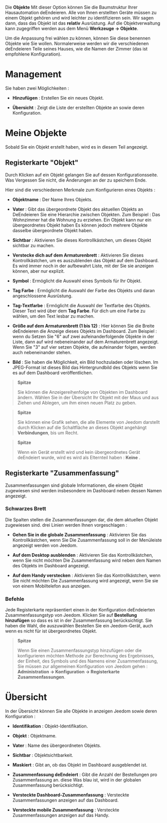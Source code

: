 Die **Objekte** Mit dieser Option können Sie die Baumstruktur Ihrer Hausautomation deEndeieren.
Alle von Ihnen erstellten Geräte müssen zu einem Objekt gehören und
wird leichter zu identifizieren sein. Wir sagen dann, dass das Objekt
ist das **relativ** Ausrüstung. Auf die Objektverwaltung kann zugegriffen werden
aus dem Menü **Werkzeuge → Objekte**.

Um die Anpassung frei wählen zu können, können Sie diese benennen
Objekte wie Sie wollen. Normalerweise werden wir die verschiedenen deEndeieren
Teile seines Hauses, wie die Namen der Zimmer (das ist
empfohlene Konfiguration).

Management 
=======

Sie haben zwei Möglichkeiten :

-   **Hinzufügen** : Erstellen Sie ein neues Objekt.

-   **Übersicht** : Zeigt die Liste der erstellten Objekte an
    sowie deren Konfiguration.

Meine Objekte 
==========

Sobald Sie ein Objekt erstellt haben, wird es in diesem Teil angezeigt.

Registerkarte &quot;Objekt&quot; 
------------

Durch Klicken auf ein Objekt gelangen Sie auf dessen Konfigurationsseite. Was
Vergessen Sie nicht, die Änderungen an der zu speichern
Ende.

Hier sind die verschiedenen Merkmale zum Konfigurieren eines Objekts :

-   **Objektname** : Der Name Ihres Objekts.

-   **Vater** : Gibt das übergeordnete Objekt des aktuellen Objekts an
    DeEndeieren Sie eine Hierarchie zwischen Objekten. Zum Beispiel : Das Wohnzimmer hat
    die Wohnung zu erziehen. Ein Objekt kann nur ein übergeordnetes Objekt haben
    Es können jedoch mehrere Objekte dasselbe übergeordnete Objekt haben.

-   **Sichtbar** : Aktivieren Sie dieses Kontrollkästchen, um dieses Objekt sichtbar zu machen.

-   **Verstecke dich auf dem Armaturenbrett** : Aktivieren Sie dieses Kontrollkästchen, um es auszublenden
    das Objekt auf dem Dashboard. Es wird immer noch in der aufbewahrt
    Liste, mit der Sie sie anzeigen können, aber nur
    explizit.

-   **Symbol** : Ermöglicht die Auswahl eines Symbols für Ihr Objekt.

-   **Tag Farbe** : Ermöglicht die Auswahl der Farbe des Objekts und
    daran angeschlossene Ausrüstung.

-   **Tag-Textfarbe** : Ermöglicht die Auswahl der Textfarbe
    des Objekts. Dieser Text wird über dem **Tag Farbe**. Für dich
    um eine Farbe zu wählen, um den Text lesbar zu machen.

-   **Größe auf dem Armaturenbrett (1 bis 12)** : Hier können Sie die Breite deEndeieren
    die Anzeige dieses Objekts im Dashboard. Zum Beispiel : wenn du
    Setzen Sie &quot;6&quot; auf zwei aufeinanderfolgende Objekte in der Liste, dann auf
    wird nebeneinander auf dem Armaturenbrett angezeigt. Wenn Sie &quot;3&quot; auf vier setzen
    Objekte, die aufeinander folgen, werden auch nebeneinander stehen.
    
-   **Bild** : Sie haben die Möglichkeit, ein Bild hochzuladen oder
    löschen. Im JPEG-Format ist dieses Bild das Hintergrundbild des Objekts
    wenn Sie es auf dem Dashboard veröffentlichen.

> **Spitze**
>
> Sie können die Anzeigereihenfolge von Objekten im Dashboard ändern.
> Wählen Sie in der Übersicht Ihr Objekt mit der Maus und aus 
> Ziehen und Ablegen, um ihm einen neuen Platz zu geben.

> **Spitze**
>
> Sie können eine Grafik sehen, die alle Elemente von Jeedom darstellt
> durch Klicken auf die Schaltfläche an dieses Objekt angehängt **Verbindungen**, bis um
> Recht.

> **Spitze**
>
> Wenn ein Gerät erstellt wird und kein übergeordnetes Gerät deEndeiert wurde, wird es
> wird als Elternteil haben : **Keine** .

Registerkarte &quot;Zusammenfassung&quot; 
-------------

Zusammenfassungen sind globale Informationen, die einem Objekt zugewiesen sind
werden insbesondere im Dashboard neben dessen Namen angezeigt.

### Schwarzes Brett 

Die Spalten stellen die Zusammenfassungen dar, die dem aktuellen Objekt zugewiesen sind. drei
Linien werden Ihnen vorgeschlagen :

-   **Gehen Sie in die globale Zusammenfassung** : Aktivieren Sie das Kontrollkästchen, wenn Sie
    Die Zusammenfassung soll in der Menüleiste angezeigt werden
    von Jeedom.

-   **Auf dem Desktop ausblenden** : Aktivieren Sie das Kontrollkästchen, wenn Sie nicht möchten
    Die Zusammenfassung wird neben dem Namen des Objekts im Dashboard angezeigt.

-   **Auf dem Handy verstecken** : Aktivieren Sie das Kontrollkästchen, wenn Sie nicht möchten
    Die Zusammenfassung wird angezeigt, wenn Sie sie von einem Mobiltelefon aus anzeigen.

### Befehle 

Jede Registerkarte repräsentiert einen in der Konfiguration deEndeierten Zusammenfassungstyp
von Jeedom. Klicken Sie auf **Bestellung hinzufügen** so dass es ist
in der Zusammenfassung berücksichtigt. Sie haben die Wahl, die auszuwählen
Bestellen Sie ein Jeedom-Gerät, auch wenn es nicht für ist
übergeordnetes Objekt.

> **Spitze**
>
> Wenn Sie einen Zusammenfassungstyp hinzufügen oder die konfigurieren möchten
> Methode zur Berechnung des Ergebnisses, der Einheit, des Symbols und des Namens einer Zusammenfassung,
> Sie müssen zur allgemeinen Konfiguration von Jeedom gehen :
> **Administration → Konfiguration → Registerkarte Zusammenfassungen**.

Übersicht 
==============

In der Übersicht können Sie alle Objekte in anzeigen
Jeedom sowie deren Konfiguration :

-   **Identifikation** : Objekt-Identifikation.

-   **Objekt** : Objektname.

-   **Vater** : Name des übergeordneten Objekts.

-   **Sichtbar** : Objektsichtbarkeit.

-   **Maskiert** : Gibt an, ob das Objekt im Dashboard ausgeblendet ist.

-   **Zusammenfassung deEndeiert** : Gibt die Anzahl der Bestellungen pro Zusammenfassung an. diese
    Was blau ist, wird in der globalen Zusammenfassung berücksichtigt.

-   **Versteckte Dashboard-Zusammenfassung** : Versteckte Zusammenfassungen anzeigen auf
    das Dashboard.

-   **Versteckte mobile Zusammenfassung** : Versteckte Zusammenfassungen anzeigen auf
    das Handy.


